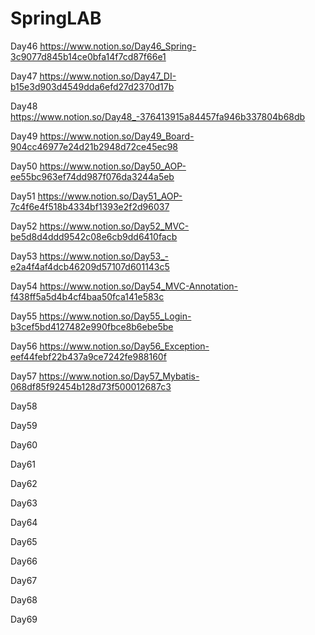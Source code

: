 # SpringLAB
 
Day46 https://www.notion.so/Day46_Spring-3c9077d845b14ce0bfa14f7cd87f66e1
 
Day47 https://www.notion.so/Day47_DI-b15e3d903d4549dda6efd27d2370d17b

Day48 https://www.notion.so/Day48_-376413915a84457fa946b337804b68db

Day49 https://www.notion.so/Day49_Board-904cc46977e24d21b2948d72ce45ec98

Day50 https://www.notion.so/Day50_AOP-ee55bc963ef74dd987f076da3244a5eb

Day51 https://www.notion.so/Day51_AOP-7c4f6e4f518b4334bf1393e2f2d96037

Day52 https://www.notion.so/Day52_MVC-be5d8d4ddd9542c08e6cb9dd6410facb

Day53 https://www.notion.so/Day53_-e2a4f4af4dcb46209d57107d601143c5

Day54 https://www.notion.so/Day54_MVC-Annotation-f438ff5a5d4b4cf4baa50fca141e583c

Day55 https://www.notion.so/Day55_Login-b3cef5bd4127482e990fbce8b6ebe5be

Day56 https://www.notion.so/Day56_Exception-eef44febf22b437a9ce7242fe988160f

Day57 https://www.notion.so/Day57_Mybatis-068df85f92454b128d73f500012687c3

Day58

Day59

Day60

Day61

Day62

Day63

Day64

Day65

Day66

Day67

Day68

Day69
